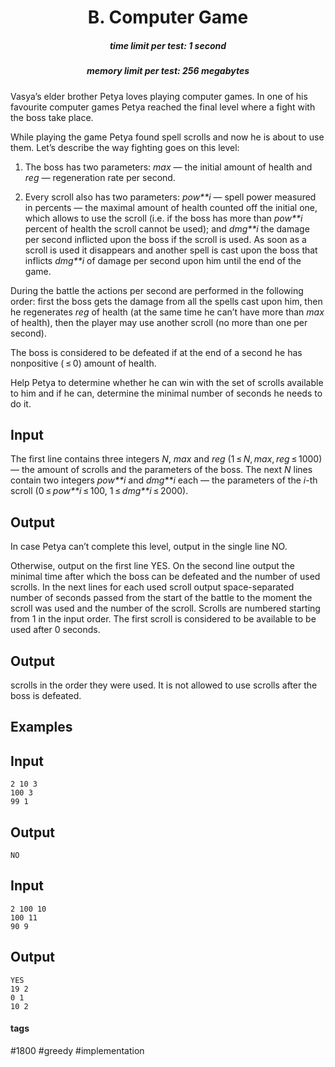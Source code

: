 <h1 style='text-align: center;'> B. Computer Game</h1>

<h5 style='text-align: center;'>time limit per test: 1 second</h5>
<h5 style='text-align: center;'>memory limit per test: 256 megabytes</h5>

Vasya’s elder brother Petya loves playing computer games. In one of his favourite computer games Petya reached the final level where a fight with the boss take place.

While playing the game Petya found spell scrolls and now he is about to use them. Let’s describe the way fighting goes on this level:

1) The boss has two parameters: *max* — the initial amount of health and *reg* — regeneration rate per second.

2) Every scroll also has two parameters: *pow**i* — spell power measured in percents — the maximal amount of health counted off the initial one, which allows to use the scroll (i.e. if the boss has more than *pow**i* percent of health the scroll cannot be used); and *dmg**i* the damage per second inflicted upon the boss if the scroll is used. As soon as a scroll is used it disappears and another spell is cast upon the boss that inflicts *dmg**i* of damage per second upon him until the end of the game.

During the battle the actions per second are performed in the following order: first the boss gets the damage from all the spells cast upon him, then he regenerates *reg* of health (at the same time he can’t have more than *max* of health), then the player may use another scroll (no more than one per second).

The boss is considered to be defeated if at the end of a second he has nonpositive ( ≤ 0) amount of health.

Help Petya to determine whether he can win with the set of scrolls available to him and if he can, determine the minimal number of seconds he needs to do it.

## Input

The first line contains three integers *N*, *max* and *reg* (1 ≤ *N*, *max*, *reg* ≤ 1000) –– the amount of scrolls and the parameters of the boss. The next *N* lines contain two integers *pow**i* and *dmg**i* each — the parameters of the *i*-th scroll (0 ≤ *pow**i* ≤ 100, 1 ≤ *dmg**i* ≤ 2000). 

## Output

In case Petya can’t complete this level, output in the single line NO.

Otherwise, output on the first line YES. On the second line output the minimal time after which the boss can be defeated and the number of used scrolls. In the next lines for each used scroll output space-separated number of seconds passed from the start of the battle to the moment the scroll was used and the number of the scroll. Scrolls are numbered starting from 1 in the input order. The first scroll is considered to be available to be used after 0 seconds.

## Output

 scrolls in the order they were used. It is not allowed to use scrolls after the boss is defeated.

## Examples

## Input


```
2 10 3  
100 3  
99 1  

```
## Output


```
NO  

```
## Input


```
2 100 10  
100 11  
90 9  

```
## Output


```
YES  
19 2  
0 1  
10 2  

```


#### tags 

#1800 #greedy #implementation 